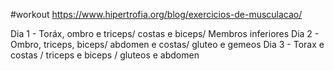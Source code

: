 #workout
https://www.hipertrofia.org/blog/exercicios-de-musculacao/

Dia 1 - Toráx, ombro e triceps/ costas e biceps/ Membros inferiores
Dia 2 - Ombro, triceps, biceps/ abdomen e costas/ gluteo e gemeos
Dia 3 - Torax e costas / triceps e biceps / gluteos e abdomen